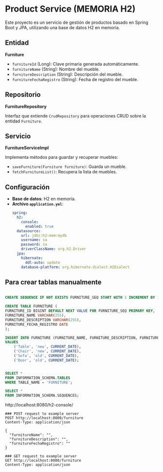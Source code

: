 # Product Service (MEMORIA H2)

Este proyecto es un servicio de gestión de productos basado en Spring Boot y JPA, utilizando una base de datos H2 en memoria.

## Entidad

**Furniture**

- `furnitureId` (Long): Clave primaria generada automáticamente.
- `furnitureName` (String): Nombre del mueble.
- `furnitureDescription` (String): Descripción del mueble.
- `furnitureFechaRegistro` (String): Fecha de registro del mueble.

## Repositorio

**FurnitureRepository**

Interfaz que extiende `CrudRepository` para operaciones CRUD sobre la entidad `Furniture`.

## Servicio

**FurnitureServiceImpl**

Implementa métodos para guardar y recuperar muebles:

- `saveFurniture(Furniture furniture)`: Guarda un mueble.
- `fetchFurnitureList()`: Recupera la lista de muebles.

## Configuración

- **Base de datos**: H2 en memoria.
- **Archivo `application.yml`**:
  ```yaml
  spring:
    h2:
      console:
        enabled: true
    datasource:
      url: jdbc:h2:mem:mydb
      username: sa
      password: sa
      driverClassName: org.h2.Driver
    jpa:
      hibernate:
        ddl-auto: update
      database-platform: org.hibernate.dialect.H2Dialect

## Para crear tablas manualmente

```sql

CREATE SEQUENCE IF NOT EXISTS FURNITURE_SEQ START WITH 1 INCREMENT BY 1;

CREATE TABLE FURNITURE (
FURNITURE_ID BIGINT DEFAULT NEXT VALUE FOR FURNITURE_SEQ PRIMARY KEY,
FURNITURE_NAME VARCHAR(255),
FURNITURE_DESCRIPTION VARCHAR(255),
FURNITURE_FECHA_REGISTRO DATE
);

INSERT INTO FURNITURE (FURNITURE_NAME, FURNITURE_DESCRIPTION, FURNITURE_FECHA_REGISTRO)
VALUES
    ('Table', 'new', CURRENT_DATE),
    ('Chair', 'new', CURRENT_DATE),
    ('Sofa', 'old', CURRENT_DATE),
    ('Door', 'old', CURRENT_DATE);


SELECT *
FROM INFORMATION_SCHEMA.TABLES
WHERE TABLE_NAME = 'FURNITURE';

SELECT *
FROM INFORMATION_SCHEMA.SEQUENCES;

```

http://localhost:8080/h2-console/
```http request
### POST request to example server
POST http://localhost:8080/furniture
Content-Type: application/json

{
  "furnitureName": "",
  "furnitureDescription": "",
  "furnitureFechaRegistro": ""
}

### GET request to example server
GET http://localhost:8080/furniture
Content-Type: application/json

```

